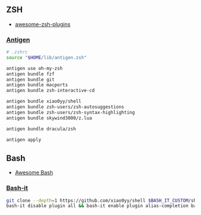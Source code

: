 ## ZSH

* [awesome-zsh-plugins](https://github.com/unixorn/awesome-zsh-plugins)

### [Antigen](https://github.com/zsh-users/antigen)

```zsh
# .zshrc
source "$HOME/lib/antigen.zsh"

antigen use oh-my-zsh
antigen bundle fzf
antigen bundle git
antigen bundle macports
antigen bundle zsh-interactive-cd

antigen bundle xiao0yy/shell
antigen bundle zsh-users/zsh-autosuggestions
antigen bundle zsh-users/zsh-syntax-highlighting
antigen bundle skywind3000/z.lua

antigen bundle dracula/zsh

antigen apply
```

## Bash

* [Awesome Bash](https://github.com/awesome-lists/awesome-bash)

### [Bash-it](https://github.com/Bash-it/bash-it)

```bash
git clone --depth=1 https://github.com/xiao0yy/shell $BASH_IT_CUSTOM/shell
bash-it disable plugin all && bash-it enable plugin alias-completion base fzf git
```

